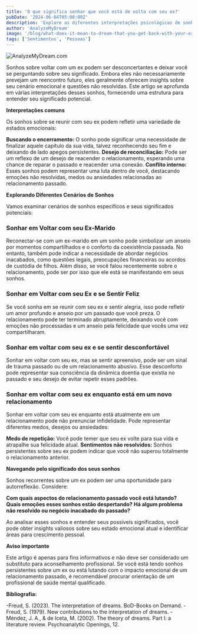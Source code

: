 ```yaml
---
title: 'O que significa sonhar que você está de volta com seu ex?'
pubDate: '2024-06-04T05:00:00Z'
description: 'Explore as diferentes interpretações psicológicas de sonhar com seu ex e o que isso pode significar para seu bem-estar emocional.'
author: 'AnalyzeMyDream'
image: '/blog/what-does-it-mean-to-dream-that-you-get-back-with-your-ex.jpeg'
tags: ['Sentimentos', 'Pessoas']
---
```


![AnalyzeMyDream.com](/blog/what-does-it-mean-to-dream-that-you-get-back-with-your-ex.jpeg)


Sonhos sobre voltar com um ex podem ser desconcertantes e deixar você se perguntando sobre seu significado. Embora eles não necessariamente prevejam um reencontro futuro, eles geralmente oferecem insights sobre seu cenário emocional e questões não resolvidas. Este artigo se aprofunda em várias interpretações desses sonhos, fornecendo uma estrutura para entender seu significado potencial.

**Interpretações comuns**

Os sonhos sobre se reunir com seu ex podem refletir uma variedade de estados emocionais:

**Buscando o encerramento:** O sonho pode significar uma necessidade de finalizar aquele capítulo da sua vida, talvez reconhecendo seu fim e deixando de lado apegos persistentes.
**Desejo de reconciliação:** Pode ser um reflexo de um desejo de reacender o relacionamento, esperando uma chance de reparar o passado e reacender uma conexão.
**Conflito interno:** Esses sonhos podem representar uma luta dentro de você, destacando emoções não resolvidas, medos ou ansiedades relacionadas ao relacionamento passado.

**Explorando Diferentes Cenários de Sonhos**

Vamos examinar cenários de sonhos específicos e seus significados potenciais:

### Sonhar em Voltar com seu Ex-Marido

Reconectar-se com um ex-marido em um sonho pode simbolizar um anseio por momentos compartilhados e o conforto da coexistência passada. No entanto, também pode indicar a necessidade de abordar negócios inacabados, como questões legais, preocupações financeiras ou acordos de custódia de filhos. Além disso, se você falou recentemente sobre o relacionamento, pode ser por isso que ele está se manifestando em seus sonhos. 

### Sonhar em Voltar com seu Ex e se Sentir Feliz

Se você sonha em se reunir com seu ex e sentir alegria, isso pode refletir um amor profundo e anseio por um passado que você preza. O relacionamento pode ter terminado abruptamente, deixando você com emoções não processadas e um anseio pela felicidade que vocês uma vez compartilharam. 

### Sonhar em voltar com seu ex e se sentir desconfortável

Sonhar em voltar com seu ex, mas se sentir apreensivo, pode ser um sinal de trauma passado ou de um relacionamento abusivo. Esse desconforto pode representar sua consciência da dinâmica doentia que existia no passado e seu desejo de evitar repetir esses padrões.

### Sonhar em voltar com seu ex enquanto está em um novo relacionamento

Sonhar em voltar com seu ex enquanto está atualmente em um relacionamento pode não prenunciar infidelidade. Pode representar diferentes medos, desejos ou ansiedades:

**Medo de repetição:** Você pode temer que seu ex volte para sua vida e atrapalhe sua felicidade atual.
**Sentimentos não resolvidos:** Sonhos persistentes sobre seu ex podem indicar que você não superou totalmente o relacionamento anterior.

**Navegando pelo significado dos seus sonhos**

Sonhos recorrentes sobre um ex podem ser uma oportunidade para autorreflexão. Considere:

**Com quais aspectos do relacionamento passado você está lutando?**
**Quais emoções esses sonhos estão despertando?**
**Há algum problema não resolvido ou negócio inacabado do passado?**

Ao analisar esses sonhos e entender seus possíveis significados, você pode obter insights valiosos sobre seu estado emocional atual e identificar áreas para crescimento pessoal.

**Aviso importante**

Este artigo é apenas para fins informativos e não deve ser considerado um substituto para aconselhamento profissional. Se você está tendo sonhos persistentes sobre um ex ou está lutando com o impacto emocional de um relacionamento passado, é recomendável procurar orientação de um profissional de saúde mental qualificado.

**Bibliografia:**

-Freud, S. (2023). The interpretation of dreams. BoD-Books on Demand.
-Freud, S. (1979). New contributions to the interpretation of dreams.
-Méndez, J. A., & de Iceta, M. (2002). The theory of dreams. Part I: a literature review. Psychoanalytic Openings, 12.
